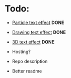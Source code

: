 # Todo:
- [Particle text effect](https://www.youtube.com/watch?v=XGioNBHrFU4) **DONE**
- [Drawing text effect](https://codepen.io/tholman/pen/DByKvO) **DONE**
- [3D text effect](https://www.youtube.com/watch?v=TQyOL1u10EI) **DONE**


- Hosting?
- Repo description
- Better readme